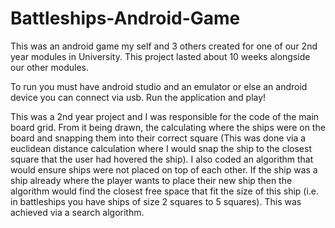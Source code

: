 # Battleships-Android-Game
This was an android game my self and 3 others created for one of our 2nd year modules in University. This project lasted about 10 weeks alongside our other modules.

To run you must have android studio and an emulator or else an android device you can connect via usb. Run the application and play!

This was a 2nd year project and I was responsible for the code of the main board grid. From it being drawn, the calculating where the ships were on the board and snapping them into their correct square (This was done via a euclidean distance calculation where I would snap the ship to the closest square that the user had hovered the ship). I also coded an algorithm that would ensure ships were not placed on top of each other. If the ship was a ship already where the player wants to place their new ship then the algorithm would find the closest free space that fit the size of this ship (i.e. in battleships you have ships of size 2 squares to 5 squares). This was achieved via a search algorithm.

